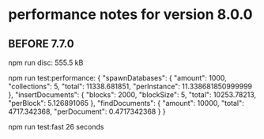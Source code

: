 # performance notes for version 8.0.0


## BEFORE 7.7.0

npm run disc:   555.5 kB

npm run test:performance:
{
  "spawnDatabases": {
    "amount": 1000,
    "collections": 5,
    "total": 11338.681851,
    "perInstance": 11.338681850999999
  },
  "insertDocuments": {
    "blocks": 2000,
    "blockSize": 5,
    "total": 10253.78213,
    "perBlock": 5.126891065
  },
  "findDocuments": {
    "amount": 10000,
    "total": 4717.342368,
    "perDocument": 0.4717342368
  }
}

npm run test:fast
26 seconds